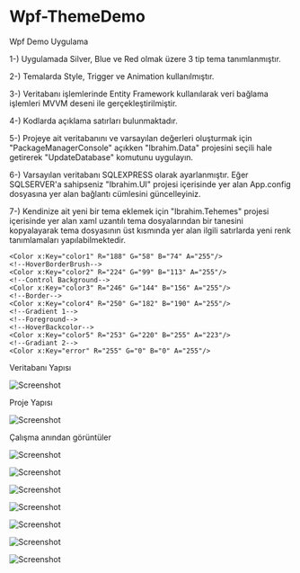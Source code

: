 # Wpf-ThemeDemo

Wpf Demo Uygulama

1-) Uygulamada Silver, Blue ve Red olmak üzere 3 tip tema tanımlanmıştır.

2-) Temalarda Style, Trigger ve Animation kullanılmıştır.

3-) Veritabanı işlemlerinde Entity Framework kullanılarak veri bağlama işlemleri MVVM deseni ile gerçekleştirilmiştir.

4-) Kodlarda açıklama satırları bulunmaktadır.

5-) Projeye ait veritabanını ve varsayılan değerleri oluşturmak için "PackageManagerConsole" açıkken "Ibrahim.Data" projesini seçili hale getirerek "UpdateDatabase"
komutunu uygulayın.

6-) Varsayılan veritabanı SQLEXPRESS olarak ayarlanmıştır. Eğer SQLSERVER'a sahipseniz "Ibrahim.UI" projesi içerisinde yer alan App.config dosyasına yer alan bağlantı cümlesini güncelleyiniz. 

7-) Kendinize ait yeni bir tema eklemek için "Ibrahim.Tehemes" projesi içerisinde yer alan xaml uzantılı tema dosyalarından bir tanesini kopyalayarak 
tema dosyasının üst kısmında yer alan ilgili satırlarda yeni renk tanımlamaları yapılabilmektedir.
<!--
!--Renkler koyudan açığa doğru gider-->
    <Color x:Key="color1" R="188" G="58" B="74" A="255"/>
    <!--HoverBorderBrush-->
    <Color x:Key="color2" R="224" G="99" B="113" A="255"/>
    <!--Control Background-->
    <Color x:Key="color3" R="246" G="144" B="156" A="255"/>
    <!--Border-->
    <Color x:Key="color4" R="250" G="182" B="190" A="255"/>
    <!--Gradient 1-->
    <!--Foreground-->
    <!--HoverBackcolor-->
    <Color x:Key="color5" R="253" G="220" B="255" A="223"/>
    <!--Gradiant 2-->
    <Color x:Key="error" R="255" G="0" B="0" A="255"/>
    
 
 Veritabanı Yapısı
 
 ![Screenshot](http://www.ibrahimarac.com/gitimages/wpf/wpf-1.png) 
 
 Proje Yapısı
 
 ![Screenshot](http://www.ibrahimarac.com/gitimages/wpf/wpf-9.png) 
 
 Çalışma anından görüntüler
 
![Screenshot](http://www.ibrahimarac.com/gitimages/wpf/wpf-2.png) 
 
![Screenshot](http://www.ibrahimarac.com/gitimages/wpf/wpf-3.png) 
 
![Screenshot](http://www.ibrahimarac.com/gitimages/wpf/wpf-4.png) 
 
![Screenshot](http://www.ibrahimarac.com/gitimages/wpf/wpf-5.png) 

![Screenshot](http://www.ibrahimarac.com/gitimages/wpf/wpf-6.png) 

![Screenshot](http://www.ibrahimarac.com/gitimages/wpf/wpf-7.png) 

![Screenshot](http://www.ibrahimarac.com/gitimages/wpf/wpf-8.png) 
 
